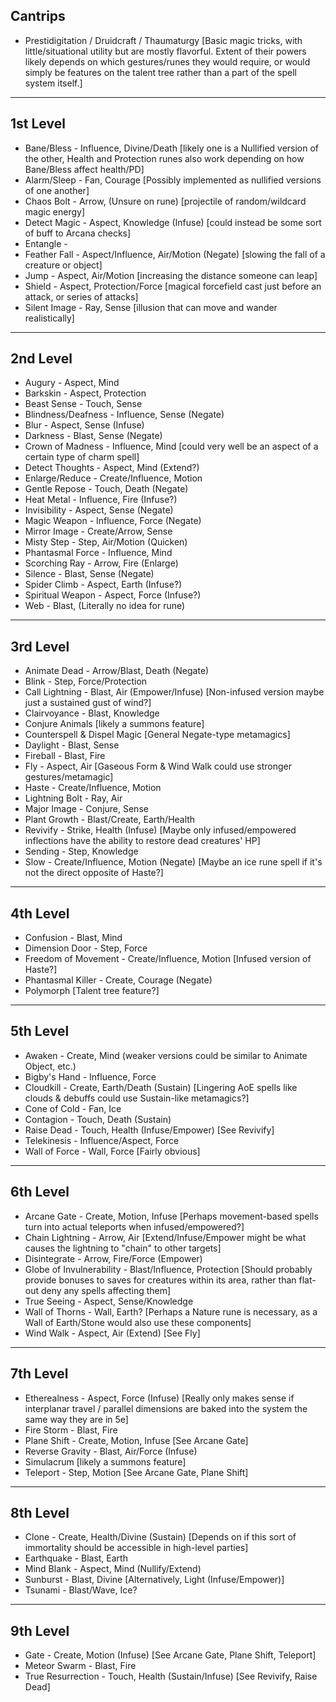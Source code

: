 ## Cantrips
* Prestidigitation / Druidcraft / Thaumaturgy [Basic magic tricks, with little/situational utility but are mostly flavorful. Extent of their powers likely depends on which gestures/runes they would require, or would simply be features on the talent tree rather than a part of the spell system itself.]

----

## 1st Level

* Bane/Bless - Influence, Divine/Death [likely one is a Nullified version of the other, Health and Protection runes also work depending on how Bane/Bless affect health/PD]
* Alarm/Sleep - Fan, Courage [Possibly implemented as nullified versions of one another]
* Chaos Bolt - Arrow, (Unsure on rune) [projectile of random/wildcard magic energy]
* Detect Magic - Aspect, Knowledge (Infuse) [could instead be some sort of buff to Arcana checks]
* Entangle - 
* Feather Fall - Aspect/Influence, Air/Motion (Negate) [slowing the fall of a creature or object]
* Jump - Aspect, Air/Motion [increasing the distance someone can leap]
* Shield - Aspect, Protection/Force [magical forcefield cast just before an attack, or series of attacks]
* Silent Image - Ray, Sense [illusion that can move and wander realistically]
----

## 2nd Level
* Augury - Aspect, Mind
* Barkskin - Aspect, Protection
* Beast Sense - Touch, Sense
* Blindness/Deafness - Influence, Sense (Negate)
* Blur - Aspect, Sense (Infuse)
* Darkness - Blast, Sense (Negate)
* Crown of Madness - Influence, Mind [could very well be an aspect of a certain type of charm spell] 
* Detect Thoughts - Aspect, Mind (Extend?)
* Enlarge/Reduce - Create/Influence, Motion
* Gentle Repose - Touch, Death (Negate)
* Heat Metal - Influence, Fire (Infuse?)
* Invisibility - Aspect, Sense (Negate)
* Magic Weapon - Influence, Force (Negate)
* Mirror Image - Create/Arrow, Sense
* Misty Step - Step, Air/Motion (Quicken)
* Phantasmal Force - Influence, Mind
* Scorching Ray - Arrow, Fire (Enlarge)
* Silence - Blast, Sense (Negate)
* Spider Climb - Aspect, Earth (Infuse?)
* Spiritual Weapon - Aspect, Force (Infuse?)
* Web - Blast, (Literally no idea for rune)

----

## 3rd Level
* Animate Dead - Arrow/Blast, Death (Negate)
* Blink - Step, Force/Protection
* Call Lightning - Blast, Air (Empower/Infuse) [Non-infused version maybe just a sustained gust of wind?]
* Clairvoyance - Blast, Knowledge
* Conjure Animals [likely a summons feature]
* Counterspell & Dispel Magic [General Negate-type metamagics]
* Daylight - Blast, Sense
* Fireball - Blast, Fire
* Fly - Aspect, Air [Gaseous Form & Wind Walk could use stronger gestures/metamagic]
* Haste - Create/Influence, Motion
* Lightning Bolt - Ray, Air
* Major Image - Conjure, Sense
* Plant Growth - Blast/Create, Earth/Health
* Revivify - Strike, Health (Infuse) [Maybe only infused/empowered inflections have the ability to restore dead creatures' HP]
* Sending - Step, Knowledge
* Slow - Create/Influence, Motion (Negate) [Maybe an ice rune spell if it's not the direct opposite of Haste?]

----

## 4th Level
* Confusion - Blast, Mind
* Dimension Door - Step, Force
* Freedom of Movement - Create/Influence, Motion [Infused version of Haste?]
* Phantasmal Killer - Create, Courage (Negate)
* Polymorph [Talent tree feature?]

----

## 5th Level
* Awaken - Create, Mind (weaker versions could be similar to Animate Object, etc.)
* Bigby's Hand - Influence, Force
* Cloudkill - Create, Earth/Death (Sustain) [Lingering AoE spells like clouds & debuffs could use Sustain-like metamagics?]
* Cone of Cold - Fan, Ice
* Contagion - Touch, Death (Sustain)
* Raise Dead - Touch, Health (Infuse/Empower) [See Revivify]
* Telekinesis - Influence/Aspect, Force
* Wall of Force - Wall, Force [Fairly obvious]

----

## 6th Level
* Arcane Gate - Create, Motion, Infuse [Perhaps movement-based spells turn into actual teleports when infused/empowered?]
* Chain Lightning - Arrow, Air [Extend/Infuse/Empower might be what causes the lightning to "chain" to other targets]
* Disintegrate - Arrow, Fire/Force (Empower)
* Globe of Invulnerability - Blast/Influence, Protection [Should probably provide bonuses to saves for creatures within its area, rather than flat-out deny any spells affecting them]
* True Seeing - Aspect, Sense/Knowledge
* Wall of Thorns - Wall, Earth? [Perhaps a Nature rune is necessary, as a Wall of Earth/Stone would also use these components]
* Wind Walk - Aspect, Air (Extend) [See Fly]

----

## 7th Level
* Etherealness - Aspect, Force (Infuse) [Really only makes sense if interplanar travel / parallel dimensions are baked into the system the same way they are in 5e]
* Fire Storm - Blast, Fire
* Plane Shift - Create, Motion, Infuse [See Arcane Gate]
* Reverse Gravity - Blast, Air/Force (Infuse)
* Simulacrum [likely a summons feature]
* Teleport - Step, Motion [See Arcane Gate, Plane Shift]

----

## 8th Level
* Clone - Create, Health/Divine (Sustain) [Depends on if this sort of immortality should be accessible in high-level parties]
* Earthquake - Blast, Earth
* Mind Blank - Aspect, Mind (Nullify/Extend)
* Sunburst - Blast, Divine [Alternatively, Light (Infuse/Empower)]
* Tsunami - Blast/Wave, Ice?

----

## 9th Level
* Gate - Create, Motion (Infuse) [See Arcane Gate, Plane Shift, Teleport]
* Meteor Swarm - Blast, Fire
* True Resurrection - Touch, Health (Sustain/Infuse) [See Revivify, Raise Dead]